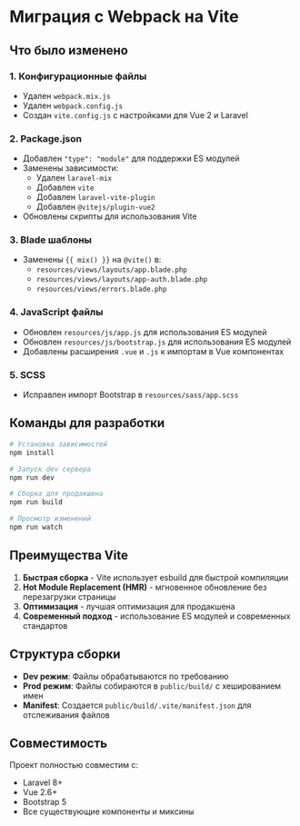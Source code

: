# Миграция с Webpack на Vite

## Что было изменено

### 1. Конфигурационные файлы
- Удален `webpack.mix.js`
- Удален `webpack.config.js`
- Создан `vite.config.js` с настройками для Vue 2 и Laravel

### 2. Package.json
- Добавлен `"type": "module"` для поддержки ES модулей
- Заменены зависимости:
  - Удален `laravel-mix`
  - Добавлен `vite`
  - Добавлен `laravel-vite-plugin`
  - Добавлен `@vitejs/plugin-vue2`
- Обновлены скрипты для использования Vite

### 3. Blade шаблоны
- Заменены `{{ mix() }}` на `@vite()` в:
  - `resources/views/layouts/app.blade.php`
  - `resources/views/layouts/app-auth.blade.php`
  - `resources/views/errors.blade.php`

### 4. JavaScript файлы
- Обновлен `resources/js/app.js` для использования ES модулей
- Обновлен `resources/js/bootstrap.js` для использования ES модулей
- Добавлены расширения `.vue` и `.js` к импортам в Vue компонентах

### 5. SCSS
- Исправлен импорт Bootstrap в `resources/sass/app.scss`

## Команды для разработки

```bash
# Установка зависимостей
npm install

# Запуск dev сервера
npm run dev

# Сборка для продакшена
npm run build

# Просмотр изменений
npm run watch
```

## Преимущества Vite

1. **Быстрая сборка** - Vite использует esbuild для быстрой компиляции
2. **Hot Module Replacement (HMR)** - мгновенное обновление без перезагрузки страницы
3. **Оптимизация** - лучшая оптимизация для продакшена
4. **Современный подход** - использование ES модулей и современных стандартов

## Структура сборки

- **Dev режим**: Файлы обрабатываются по требованию
- **Prod режим**: Файлы собираются в `public/build/` с хешированием имен
- **Manifest**: Создается `public/build/.vite/manifest.json` для отслеживания файлов

## Совместимость

Проект полностью совместим с:
- Laravel 8+
- Vue 2.6+
- Bootstrap 5
- Все существующие компоненты и миксины
